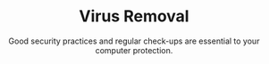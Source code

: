 ---
sort_key: 37
category_sort_key: 1
layout: "sku"
id: virus-removal-computer
title: "Virus Removal"
heading: "Virus Removal"
subtitle: "Good security practices and regular check-ups are essential to your computer protection."
category: "On-Demand Support"
category_description: "Technical support at on-demand rates."
features:
 - feature: "As part of our Virus Removal service we’ll," - feature: "Identify and remove any malware or adware on one (1) computer" - feature: "Mitigate and repair any issues caused by malicious software" - feature: "Review your current security setup and make recommendations to avoid further infection"
price: "99"
unit: "computer"
australia_only: "Yes"
---